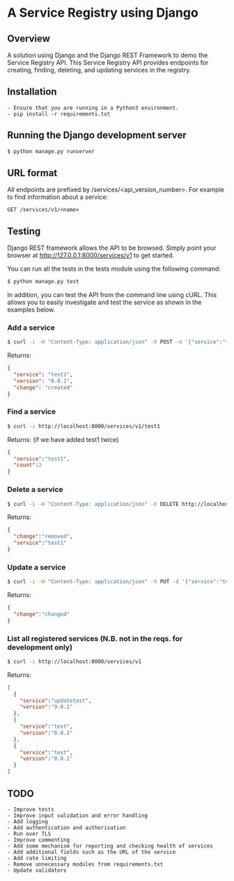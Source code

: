 # A Service Registry using Django

## Overview
A solution using Django and the Django REST Framework to demo the Service 
Registry API. This Service Registry API provides endpoints for creating,
finding, deleting, and updating services in the registry. 


## Installation
    - Ensure that you are running in a Python3 environment.
    - pip install -r requirements.txt

## Running the Django development server
```bash
$ python manage.py runserver
```

## URL format
All endpoints are prefixed by /services/<api_version_number>. For example to
find information about a service:

```
GET /services/v1/<name>
```

## Testing
Django REST framework allows the API to be browsed. Simply point your browser
at http://127.0.0.1:8000/services/v1 to get started.

You can run all the tests in the tests module using the following command:

```bash
$ python manage.py test
```

In addition, you can test the API from the command line using cURL. This 
allows you to easily investigate and test the service as shown in the examples
below.

### Add a service
```bash
$ curl -i -H "Content-Type: application/json" -X POST -d '{"service":"test1","version":"0.0.1"}' http://localhost:8000/services/v1
```

Returns:

```json
{
  "service": "test1", 
  "version": "0.0.1", 
  "change": "created" 
}
```

### Find a service
```bash
$ curl -i http://localhost:8000/services/v1/test1
```

Returns:  (if we have added test1 twice)
```json
{
  "service":"test1",
  "count":2
}
```

### Delete a service
```bash
$ curl -i -H "Content-Type: application/json" -X DELETE http://localhost:8000/services/v1/test1
```

Returns:
```json
{
  "change":"removed",
  "service":"test1"
}
```


### Update a service
```bash
$ curl -i -H "Content-Type: application/json" -X PUT -d '{"service":"test99","version":"1.1.1"}' http://localhost:8000/services/v1/1  
```

Returns:
```json
{
  "change":"changed"
}
```

### List all registered services (N.B. not in the reqs. for development only)
```bash
$ curl -i http://localhost:8000/services/v1
```

Returns:
```json
[
  {
    "service":"updatetest",
    "version":"9.0.1"
  },
  {
    "service":"test",
    "version":"0.0.1"
  },
  {
    "service":"test",
    "version":"0.0.1"
  }
]
```

## TODO

    - Improve tests
    - Improve input validation and error handling
    - Add logging
    - Add authentication and authorisation 
    - Run over TLS 
    - Improve commenting
    - Add some mechanism for reporting and checking health of services
    - Add additional fields such as the URL of the service
    - Add rate limiting
    - Remove unnecessary modules from requirements.txt
    - Update validators
